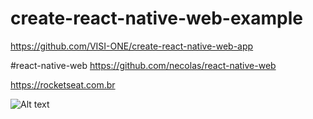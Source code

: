 # create-react-native-web-example
https://github.com/VISI-ONE/create-react-native-web-app

#react-native-web
https://github.com/necolas/react-native-web

https://rocketseat.com.br


![Alt text](https://content.screencast.com/users/suporte2017/folders/Jing/media/82f521b9-b2a5-4f2b-945d-313748578778/2019-05-06_2043.png)
